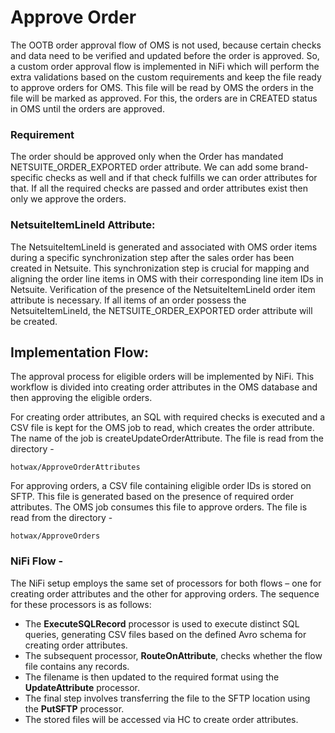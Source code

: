 # Approve Order

The OOTB order approval flow of OMS is not used, because certain checks and data need to be verified and updated before the order is approved. So, a custom order approval flow is implemented in NiFi which will perform the extra validations based on the custom requirements and keep the file ready to approve orders for OMS. This file will be read by OMS the orders in the file will be marked as approved. For this, the orders are in CREATED status in OMS until the orders are approved.

### Requirement

The order should be approved only when the Order has mandated NETSUITE\_ORDER\_EXPORTED order attribute. We can add some brand-specific checks as well and if that check fulfills we can order attributes for that. If all the required checks are passed and order attributes exist then only we approve the orders.

### **NetsuiteItemLineId Attribute:**&#x20;

The NetsuiteItemLineId is generated and associated with OMS order items during a specific synchronization step after the sales order has been created in Netsuite. This synchronization step is crucial for mapping and aligning the order line items in OMS with their corresponding line item IDs in Netsuite. Verification of the presence of the NetsuiteItemLineId order item attribute is necessary. If all items of an order possess the NetsuiteItemLineId, the NETSUITE\_ORDER\_EXPORTED order attribute will be created.

## **Implementation Flow:**

The approval process for eligible orders will be implemented by NiFi. This workflow is divided into creating order attributes in the OMS database and then approving the eligible orders.&#x20;



For creating order attributes, an SQL with required checks is executed and a CSV file is kept for the OMS job to read, which creates the order attribute. The name of the job is createUpdateOrderAttribute. The file is read from the directory -

```
hotwax/ApproveOrderAttributes 
```

For approving orders, a CSV file containing eligible order IDs is stored on SFTP. This file is generated based on the presence of required order attributes. The OMS job consumes this file to approve orders. The file is read from the directory -

```
hotwax/ApproveOrders
```

### NiFi Flow -

The NiFi setup employs the same set of processors for both flows – one for creating order attributes and the other for approving orders. The sequence for these processors is as follows:

* The **ExecuteSQLRecord** processor is used to execute distinct SQL queries, generating CSV files based on the defined Avro schema for creating order attributes.
* The subsequent processor, **RouteOnAttribute**, checks whether the flow file contains any records.
* The filename is then updated to the required format using the **UpdateAttribute** processor.
* The final step involves transferring the file to the SFTP location using the **PutSFTP** processor.
* The stored files will be accessed via HC to create order attributes.
